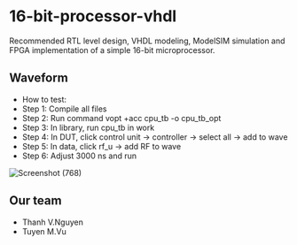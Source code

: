 # 16-bit-processor-vhdl
   Recommended RTL level design, VHDL modeling, ModelSIM simulation and FPGA implementation of a simple 16-bit microprocessor. 

## Waveform
* How to test:
* Step 1: Compile all files
* Step 2: Run command vopt +acc cpu_tb -o cpu_tb_opt
* Step 3: In library, run cpu_tb in work
* Step 4: In DUT, click control unit -> controller -> select all -> add to wave
* Step 5: In data, click rf_u -> add RF to wave
* Step 6: Adjust 3000 ns and run

![Screenshot (768)](https://user-images.githubusercontent.com/81580234/150943877-0f37e0f9-d795-4963-a04f-9922df2a1a2b.png)


## Our team
* Thanh V.Nguyen
* Tuyen M.Vu
